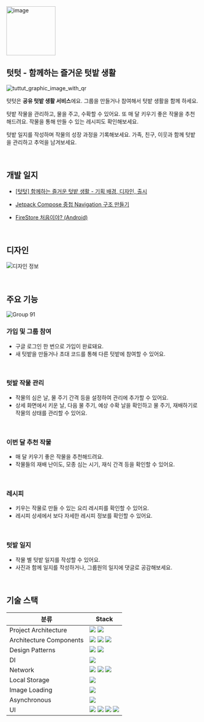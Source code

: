 <image width="128" alt="image" src="https://github.com/SeungWoo-Ahn/TutTut/assets/78468001/b5cc49df-a9f7-445f-826f-fb23302aae34.png">

## 텃텃 - 함께하는 즐거운 텃밭 생활

![tuttut_graphic_image_with_qr](https://github.com/SeungWoo-Ahn/TutTut/assets/78468001/862d1cf0-b28c-4bdf-8d72-a7ec66da2add)

텃텃은 **공유 텃밭 생활 서비스**에요. 그룹을 만들거나 참여해서 텃밭 생활을 함께 하세요. <br>

텃밭 작물을 관리하고, 물을 주고, 수확할 수 있어요. 또 매 달 키우기 좋은 작물을 추천해드려요. 작물을 통해 만들 수 있는 레시피도 확인해보세요. <br>

텃밭 일지를 작성하며 작물의 성장 과정을 기록해보세요. 가족, 친구, 이웃과 함께 텃밭을 관리하고 추억을 남겨보세요.

<br>

## 개발 일지

- [[텃텃] 함께하는 즐거운 텃밭 생활 - 기획 배경, 디자인, 출시](https://velog.io/@rio319/%ED%85%83%ED%85%83-%ED%95%A8%EA%BB%98%ED%95%98%EB%8A%94-%EC%A6%90%EA%B1%B0%EC%9A%B4-%ED%85%83%EB%B0%AD-%EC%83%9D%ED%99%9C-%EA%B8%B0%ED%9A%8D-%EB%B0%B0%EA%B2%BD-%EB%94%94%EC%9E%90%EC%9D%B8-%EC%B6%9C%EC%8B%9C)

- [Jetpack Compose 중첩 Navigation 구조 만들기](https://velog.io/@rio319/%ED%85%83%ED%85%83-Jetpack-Compose-%EC%A4%91%EC%B2%A9-Navigation-%EA%B5%AC%EC%A1%B0-%EB%A7%8C%EB%93%A4%EA%B8%B0)

- [FireStore 처음이야? (Android)](https://velog.io/@rio319/%ED%85%83%ED%85%83-FireStore-%EC%B2%98%EC%9D%8C%EC%9D%B4%EC%95%BC-Android)

<br>

## 디자인

![디자인 정보](https://github.com/SeungWoo-Ahn/TutTut/assets/78468001/9f10e1a1-f479-4025-a34d-68759908d322)

<br>

## 주요 기능

![Group 91](https://github.com/SeungWoo-Ahn/TutTut/assets/78468001/aa1dc01c-d6aa-4f3e-b51b-8967102df8c1)

### 가입 및 그룹 참여
- 구글 로그인 한 번으로 가입이 완료돼요.
- 새 텃밭을 만들거나 초대 코드를 통해 다른 텃밭에 참여할 수 있어요.
<br>

### 텃밭 작물 관리
- 작물의 심은 날, 물 주기 간격 등을 설정하여 관리에 추가할 수 있어요.
- 상세 화면에서 키운 날, 다음 물 주기, 예상 수확 날을 확인하고 물 주기, 재배하기로 작물의 상태를 관리할 수 있어요.
<br>

### 이번 달 추천 작물
- 매 달 키우기 좋은 작물을 추천해드려요.
- 작물들의 재배 난이도, 모종 심는 시기, 재식 간격 등을 확인할 수 있어요.
<br>

### 레시피
- 키우는 작물로 만들 수 있는 요리 레시피를 확인할 수 있어요.
- 레시피 상세에서 보다 자세한 레시피 정보를 확인할 수 있어요.
<br>

### 텃밭 일지
- 작물 별 텃밭 일지를 작성할 수 있어요.
- 사진과 함께 일지를 작성하거나, 그룹원의 일지에 댓글로 공감해보세요.
<br>

## 기술 스택

| 분류                      | Stack                                                                                                                                                                                                                                                                                                                                                                                                                                  |
|-------------------------|-----------------------------------------------------------------------------------------------------------------------------------------------------------------------------------------------------------------------------------------------------------------------------------------------------------------------------------------------------------------------------------------------------------------------------------|
| Project Architecture    | <img src="https://img.shields.io/badge/Multi Module-99bafb?style=forthebage"/> <img src="https://img.shields.io/badge/Clean Architecture-3DDC84?style=forthebage&logo=Android&logoColor=white"/>                                                                                                                                                                                                                                  |
| Architecture Components | <img src="https://img.shields.io/badge/ViewModel-3DDC84?style=forthebage&logo=Android&logoColor=white"/> <img src="https://img.shields.io/badge/Navigation-3DDC84?style=forthebage&logo=Android&logoColor=white"/> <img src="https://img.shields.io/badge/Lifecycle-3DDC84?style=forthebage&logo=Android&logoColor=white"/>                                                                                                      |
| Design Patterns         | <img src="https://img.shields.io/badge/Repository Pattern-000000?style=forthebage"/> <img src="https://img.shields.io/badge/Observer Pattern - Flow-f3841c?style=forthebage&logo=Kotlin&logoColor=blueviolet"/>                                                                                                                                                                                                                   |
| DI                      | <img src="https://img.shields.io/badge/Hilt-2196f3?style=forthebadge"/>                                                                                                                                                                                                                                                                                                                                                           |
| Network                 | <img src="https://img.shields.io/badge/Authentication-FFCA28%3Fstyle%3Dforthebadge?logo=firebase&color=%23ffffff"/> <img src="https://img.shields.io/badge/FireStore-FFCA28%3Fstyle%3Dforthebadge?logo=firebase&color=%23ffffff"/> <img src="https://img.shields.io/badge/Storage-FFCA28%3Fstyle%3Dforthebadge?logo=firebase&color=%23ffffff"/>                                                                                                                                                                                                                                                                                                                 |
| Local Storage           | <img src="https://img.shields.io/badge/SharedPreferences-3DDC84?style=forthebage&logo=Android&logoColor=white"/>                                                                                                                                                                                                                                                                                                                  |
| Image Loading           | <img src="https://img.shields.io/badge/Glide-18BED4%3Fstyle%3Dforthebadge?color=%2318BED4"/>                                                                                                                                                                                                                                                                                                                                      |
| Asynchronous            | <img src="https://img.shields.io/badge/Coroutines-f3841c?style=forthebage&logo=Kotlin&logoColor=blueviolet"/>                                                                                                                                                                                                                                                                                                                     |
| UI                      | <img src="https://img.shields.io/badge/Jetpack Compose-3DDC84?style=forthebage&logo=jetpackcompose&logoColor=white"/> <img src="https://img.shields.io/badge/Material-757575?style=forthebage&logo=Material Design&logoColor=white"/> <img src="https://img.shields.io/badge/Theme-3DDC84?style=forthebage&logo=Android&logoColor=white"/> <img src="https://img.shields.io/badge/Lottie-00A98F?style=forthebage"/>  |
